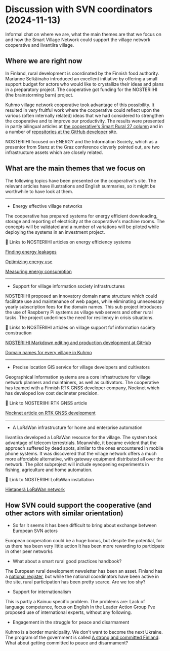 # Discussion with SVN coordinators (2024-11-13)

Informal chat on where we are, what the main themes are that we focus on and how the Smart Village Network could support the village network cooperative and Iivantiira village. 
  
## Where we are right now

In Finland, rural development is coordinated by the Finnish food authority. Marianne Selkäinaho introduced an excellent initiative by offering a small support budget for actors who would like to crystallize their ideas and plans in a preparatory project. The cooperative got funding for the NOSTERIIHI (the brainstorming barn) project.

Kuhmo village network cooperative took advantage of this possibility. It resulted in very fruitful work where the cooperative could reflect upon the various (often internally related) ideas that we had considered to strengthen the cooperative and to improve our productivity. The results were presented in partly bilingual articles at [the cooperative's Smart Rural 27 column](https://nettinoste.fi/wp/category/smart-rural-27/) and in a number of [repositories at the GitHub developer](https://github.com/phdonner/NOSTERIIHI/) site.

NOSTERIIHI focused on ENERGY and the Information Society, which as a presentor from Stanz at the Graz conference cleverly pointed out, are two infrastructure assets which are closely related.

## What are the main themes that we focus on

The following topics have been presented on the cooperative's site. The relevant articles have illustrations and English summaries, so it might be worthwhile to have look at them.

---

* Energy effective village networks

The cooperative has prepared systems for energy efficient downloading, storage and reporting of electricity at the cooperative's machine rooms. The concepts will be validated and a number of variations will be piloted while deploying the systems in an investment project.

🔗 Links to NOSTERIIHI articles on energy efficiency systems

[Finding energy leakages](https://nettinoste.fi/wp/laitekaapin-lampovuotojen-tiivistaminen/)

[Optimizing energy use](https://nettinoste.fi/wp/selvitys-energian-kaytosta-osuuskunnan-laitetilojen-kaapeissa/)

[Measuring energy consumption](https://nettinoste.fi/wp/sahkoenergian-mittaus/)

---

* Support for village information society infrastructures

NOSTERIIHI proposed an innovatory domain name structure which could facilitate use and maintenance of web pages, while eliminating unnecessary yearly subscription fees for the domain names. This sub project introduces the use of Raspberry Pi systems as village web servers and other rural tasks. The project underlines the need for resiliency in crisis situations.

🔗 Links to NOSTERIIHI articles on village support fof information society construction

[NOSTERIIHI Markdown editing and production development at GitHub](https://nettinoste.fi/wp/nosteriihi-markdown-editing-and-production-development-at-github/)

[Domain names for every village in Kuhmo](https://nettinoste.fi/wp/verkkotunnus-jokaista-kuhmon-kylaa-varten/)

---

* Precise location GIS service for village developers and cultivators

Geographical Information systems are a core infrastructure for village network planners and maintainers, as well as cultivators. The cooperative has teamed with a Finnish RTK GNSS developer company, Nocknet which has developed low cost decimeter precision.

🔗 Link to NOSTERIIHI RTK GNSS article

[Nocknet article on RTK GNSS development](https://nettinoste.fi/wp/tasmapaikkannus-kylaverkkorakentajan-apuvalineena/)

---

* A LoRaWan infrastructure for home and enterprise automation

Iivantiira developed a LoRaWan resource for the village. The system took advantage of telecom terrestrials. Meanwhile, it became evident that the approach suffered by dead spots, similar to the ones encountered in mobile phone systems. It was discovered that the village network offers a much more affordable alternative, with gateway equipment distributed all over the network. The pilot subproject will include eyeopening experiments in fishing, agriculture and home automation.

🔗 Link to NOSTERIIHI LoRaWan installation

[Hietaperä LoRaWan network](https://nettinoste.fi/wp/hietaperan-lorawan-verkko/)

## How SVN could support the cooperative (and other actors with similar orientation)

* So far it seems it has been difficult to bring about exchange between European SVN actors

European cooperation could be a huge bonus, but despite the potential, for us there has been very little action
It has been more rewarding to participate in other peer networks
  
* What about a smart rural good practices handbook?

The European rural development newsletter has been an asset.
Finland has a [national register](https://maaseutuverkosto.fi/hankkeet/), but while the national coordinators have been active in the site, rural participation has been pretty scarce. Are we too shy?
  
* Support for internationalism

This is partly a Kainuu specific problem. The problems are: Lack of language competence, focus on English
In the Leader Action Group I've proposed use of international experts, without any following.
  
* Engagement in the struggle for peace and disarmament

Kuhmo is a border municipality. We don't want to become the next Ukraine. 
The program of the government is called [A strong and committed Finland](https://valtioneuvosto.fi/en/governments/government-programme#/). What about getting committed to peace and disarmament?

